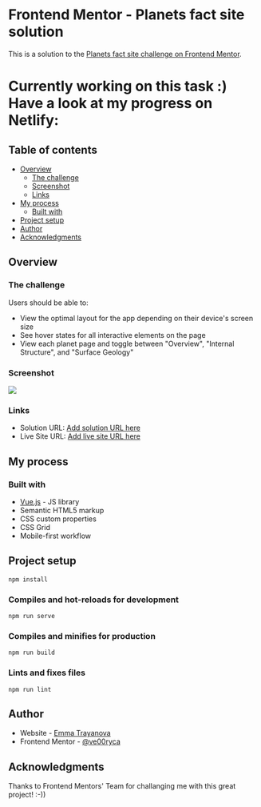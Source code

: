 # Frontend Mentor - Planets fact site solution

This is a solution to the [Planets fact site challenge on Frontend Mentor](https://www.frontendmentor.io/challenges/planets-fact-site-gazqN8w_f).

# Currently working on this task :) Have a look at my progress on Netlify:

## Table of contents

- [Overview](#overview)
  - [The challenge](#the-challenge)
  - [Screenshot](#screenshot)
  - [Links](#links)
- [My process](#my-process)
  - [Built with](#built-with)
- [Project setup](#project-setup)
- [Author](#author)
- [Acknowledgments](#acknowledgments)

## Overview

### The challenge

Users should be able to:

- View the optimal layout for the app depending on their device's screen size
- See hover states for all interactive elements on the page
- View each planet page and toggle between "Overview", "Internal Structure", and "Surface Geology"

### Screenshot

![](./screenshot.jpg)

### Links

- Solution URL: [Add solution URL here](https://your-solution-url.com)
- Live Site URL: [Add live site URL here](https://your-live-site-url.com)

## My process

### Built with

- [Vue.js](https://vuejs.org/) - JS library
- Semantic HTML5 markup
- CSS custom properties
- CSS Grid
- Mobile-first workflow

## Project setup

```
npm install
```

### Compiles and hot-reloads for development

```
npm run serve
```

### Compiles and minifies for production

```
npm run build
```

### Lints and fixes files

```
npm run lint
```

## Author

- Website - [Emma Trayanova](https://emma-trayanova.netlify.app/)
- Frontend Mentor - [@ve00ryca](https://www.frontendmentor.io/profile/ve00ryca)

## Acknowledgments

Thanks to Frontend Mentors' Team for challanging me with this great project! :-))

